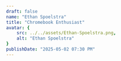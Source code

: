 ```yaml
---
draft: false
name: "Ethan Spoelstra"
title: "Chromebook Enthusiast"
avatar: {
    src: ../../assets/Ethan-Spoelstra.png,
    alt: "Ethan Spoelstra"
}
publishDate: "2025-05-02 07:30 PM"
---
```


